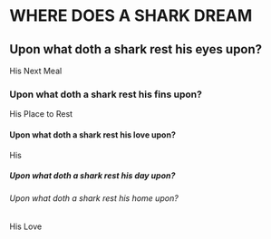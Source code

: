 <!DOCTYPE htlm>
<html lang="en">
  <meta charset="UTF-8">
  <meta http-equiv="X-UA-Compatible" content="IE-edge">
  <meta name="viewport" content="width=device-width, initial-scale=1.0">
  <link rel-"stylesheet" href="style.css">
  <title>Where Does a Shark Dream?</title>
</head>
<body>
    <div class="container">
      <h1>WHERE DOES A SHARK DREAM</h1>
      <h2>Upon what doth a shark rest his eyes upon?</h2>
      <p>His Next Meal<p>
      <h3>Upon what doth a shark rest his fins upon?</h3>
      <p>His Place to Rest<p>
      <h4> Upon what doth a shark rest his love upon?</h4>
      <p>His </p>
      <h5> Upon what doth a shark rest his day upon? </h5>
      <h6> Upon what doth a shark rest his home upon?</h6> 
      <p>His Love<p>
    </div>
</body>
</html>
